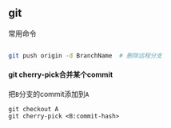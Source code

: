 git
---
常用命令

```sh

git push origin -d BranchName  # 删除远程分支
```


#### git cherry-pick合并某个commit
把``B``分支的commit添加到``A``
```
git checkout A
git cherry-pick <B:commit-hash>
```